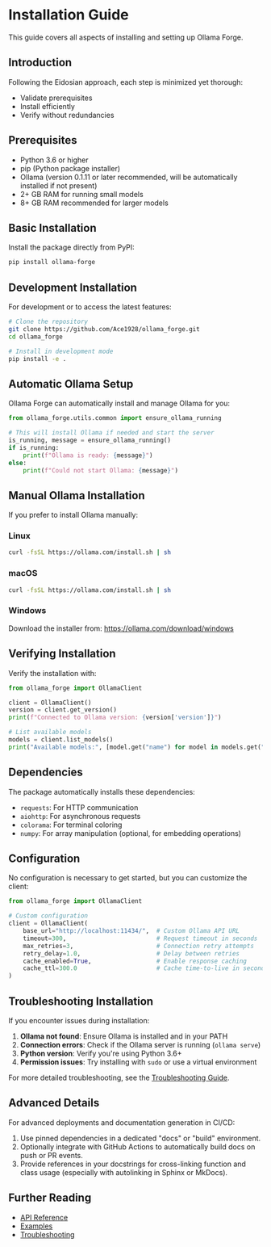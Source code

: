 # Installation Guide

This guide covers all aspects of installing and setting up Ollama Forge.

## Introduction

Following the Eidosian approach, each step is minimized yet thorough:
- Validate prerequisites
- Install efficiently
- Verify without redundancies

## Prerequisites

- Python 3.6 or higher
- pip (Python package installer)
- Ollama (version 0.1.11 or later recommended, will be automatically installed if not present)
- 2+ GB RAM for running small models
- 8+ GB RAM recommended for larger models

## Basic Installation

Install the package directly from PyPI:

```bash
pip install ollama-forge
```

## Development Installation

For development or to access the latest features:

```bash
# Clone the repository
git clone https://github.com/Ace1928/ollama_forge.git
cd ollama_forge

# Install in development mode
pip install -e .
```

## Automatic Ollama Setup

Ollama Forge can automatically install and manage Ollama for you:

```python
from ollama_forge.utils.common import ensure_ollama_running

# This will install Ollama if needed and start the server
is_running, message = ensure_ollama_running()
if is_running:
    print(f"Ollama is ready: {message}")
else:
    print(f"Could not start Ollama: {message}")
```

## Manual Ollama Installation

If you prefer to install Ollama manually:

### Linux
```bash
curl -fsSL https://ollama.com/install.sh | sh
```

### macOS
```bash
curl -fsSL https://ollama.com/install.sh | sh
```

### Windows
Download the installer from: https://ollama.com/download/windows

## Verifying Installation

Verify the installation with:

```python
from ollama_forge import OllamaClient

client = OllamaClient()
version = client.get_version()
print(f"Connected to Ollama version: {version['version']}")

# List available models
models = client.list_models()
print("Available models:", [model.get("name") for model in models.get("models", [])])
```

## Dependencies

The package automatically installs these dependencies:
- `requests`: For HTTP communication
- `aiohttp`: For asynchronous requests
- `colorama`: For terminal coloring
- `numpy`: For array manipulation (optional, for embedding operations)

## Configuration

No configuration is necessary to get started, but you can customize the client:

```python
from ollama_forge import OllamaClient

# Custom configuration
client = OllamaClient(
    base_url="http://localhost:11434/",  # Custom Ollama API URL
    timeout=300,                         # Request timeout in seconds
    max_retries=3,                       # Connection retry attempts
    retry_delay=1.0,                     # Delay between retries
    cache_enabled=True,                  # Enable response caching
    cache_ttl=300.0                      # Cache time-to-live in seconds
)
```

## Troubleshooting Installation

If you encounter issues during installation:

1. **Ollama not found**: Ensure Ollama is installed and in your PATH
2. **Connection errors**: Check if the Ollama server is running (`ollama serve`)
3. **Python version**: Verify you're using Python 3.6+
4. **Permission issues**: Try installing with `sudo` or use a virtual environment

For more detailed troubleshooting, see the [Troubleshooting Guide](troubleshooting.md).

## Advanced Details

For advanced deployments and documentation generation in CI/CD:
1. Use pinned dependencies in a dedicated "docs" or "build" environment.
2. Optionally integrate with GitHub Actions to automatically build docs on push or PR events.
3. Provide references in your docstrings for cross-linking function and class usage (especially with autolinking in Sphinx or MkDocs).

## Further Reading

- [API Reference](api_reference.md)
- [Examples](examples.md)
- [Troubleshooting](troubleshooting.md)
